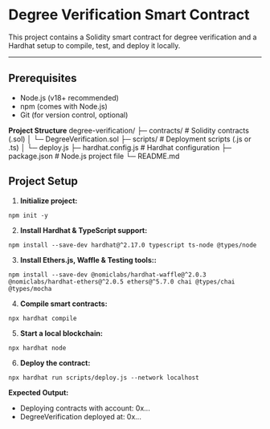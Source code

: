 # Degree Verification Smart Contract

This project contains a Solidity smart contract for degree verification and a Hardhat setup to compile, test, and deploy it locally.

---

## Prerequisites

- Node.js (v18+ recommended)
- npm (comes with Node.js)
- Git (for version control, optional)

**Project Structure**
degree-verification/
├─ contracts/          # Solidity contracts (.sol)
│  └─ DegreeVerification.sol
├─ scripts/            # Deployment scripts (.js or .ts)
│  └─ deploy.js
├─ hardhat.config.js   # Hardhat configuration
├─ package.json        # Node.js project file
└─ README.md           

## Project Setup

1. **Initialize project:**
```
npm init -y
```
2. **Install Hardhat & TypeScript support:**
```
npm install --save-dev hardhat@^2.17.0 typescript ts-node @types/node
```
3. **Install Ethers.js, Waffle & Testing tools::**
```
npm install --save-dev @nomiclabs/hardhat-waffle@^2.0.3 @nomiclabs/hardhat-ethers@^2.0.5 ethers@^5.7.0 chai @types/chai @types/mocha
```
4. **Compile smart contracts:**
```
npx hardhat compile
```
5. **Start a local blockchain:**
```
npx hardhat node
```
6. **Deploy the contract:**
```
npx hardhat run scripts/deploy.js --network localhost
```

**Expected Output:**
- Deploying contracts with account: 0x...
- DegreeVerification deployed at: 0x...

